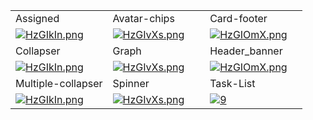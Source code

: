 <table>
  <tr>
    <td width="33.3333%" class="mb-11">Assigned</td>
    <td width="33.3333%" class="mb-11">Avatar-chips</td>
    <td width="33.3333%" class="mb-11">Card-footer</td>
  </tr>

  <tr>
    <td width="33.3333%">
      <a href="https://github.com/Clueless-Community/seamless-ui/blob/main/Others/assigned.html">
        <img src="https://i.ibb.co/7Wxk8zT/1.png" alt="HzGIkIn.png" border="0" />
      </a>
    </td>
    <td width="33.3333%">
      <a href="https://github.com/Clueless-Community/seamless-ui/blob/main/Others/avatar_chips.html">
        <img src="https://i.ibb.co/k0M2z98/2.png" alt="HzGIvXs.png" border="0" />
      </a>
    </td>
    <td width="33.3333%">
      <a href="https://github.com/Clueless-Community/seamless-ui/blob/main/Others/card_footer.html">
        <img src="https://i.ibb.co/J5wtQB1/3.png" alt="HzGIOmX.png" border="0" />
      </a>
    </td>
  </tr>
  <tr>
    <td width="33.3333%" class="mb-11">Collapser</td>
    <td width="33.3333%" class="mb-11">Graph</td>
    <td width="33.3333%" class="mb-11">Header_banner</td>
  </tr>

  <tr>
    <td width="33.3333%">
      <a href="https://github.com/Clueless-Community/seamless-ui/blob/main/Others/collapser.html">
        <img src="https://i.ibb.co/ChHwwY1/4.png" alt="HzGIkIn.png" border="0" />
      </a>
    </td>
    <td width="33.3333%">
      <a href="https://github.com/Clueless-Community/seamless-ui/blob/main/Others/graph-01.html">
        <img src="https://i.ibb.co/C5mR4Wm/5.png" alt="HzGIvXs.png" border="0" />
      </a>
    </td>
    <td width="33.3333%">
      <a href="https://github.com/Clueless-Community/seamless-ui/blob/main/Others/header_banner.html">
        <img src="https://i.ibb.co/Qd0fqt8/6.png" alt="HzGIOmX.png" border="0" />
      </a>
    </td>
  </tr>

  <tr>
    <td width="33.3333%">Multiple-collapser</td>
    <td width="33.3333%">Spinner</td>
    <td width="33.3333%">Task-List</td>
  </tr>

  <tr>
    <td width="33.3333%">
      <a href="https://github.com/Clueless-Community/seamless-ui/blob/main/Others/multiple_collapser.html">
        <img src="https://i.ibb.co/NN6DmWt/7.png" alt="HzGIkIn.png" border="0" />
      </a>
    </td>
    <td width="33.3333%">
      <a href="https://github.com/Clueless-Community/seamless-ui/blob/main/Others/spinner-01.html">
        <img src="https://i.ibb.co/B2NkKws/8.png" alt="HzGIvXs.png" border="0" />
      </a>
    </td>
    <td width="33.3333%">
      <a href="https://github.com/Clueless-Community/seamless-ui/blob/main/Others/task_list.html">
        <img src="https://i.ibb.co/dpThCwQ/9.png" alt="9" border="0">
      </a>
    </td>
  </tr>
</table>